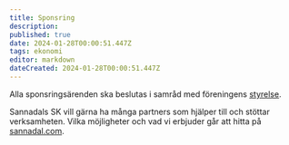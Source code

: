 ```yaml
---
title: Sponsring
description: 
published: true
date: 2024-01-28T00:00:51.447Z
tags: ekonomi
editor: markdown
dateCreated: 2024-01-28T00:00:51.447Z
---
```


Alla sponsringsärenden ska beslutas i samråd med föreningens [styrelse](/styrelse).

Sannadals SK vill gärna ha många partners som hjälper till och stöttar verksamheten. Vilka möjligheter och vad vi erbjuder går att hitta på [sannadal.com](https://sannadal.com/partners/bli-partner/).